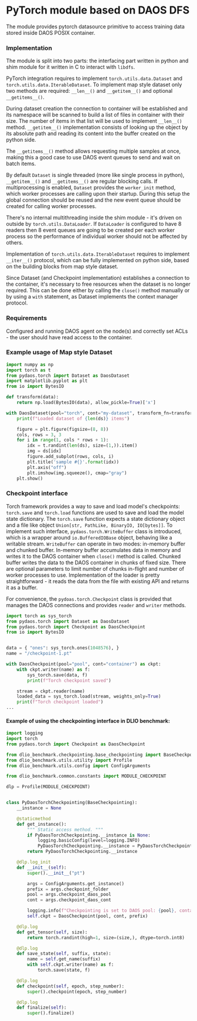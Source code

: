 # PyTorch module based on DAOS DFS


The module provides pytorch datasource primitive to access training data stored inside DAOS POSIX container.

### Implementation

The module is split into two parts: the interfacing part written in python and shim module for it written in C to interact with `libdfs`.

PyTorch integration requires to implement `torch.utils.data.Dataset` and `torch.utils.data.IterableDataset`.
To implement map style dataset only two methods are required: `__len__()` and `__getitem__()` and optional `__getitems__()`.

During dataset creation the connection to container will be established and its namespace will be scanned to build
a list of files in container with their size. The number of items in that list will be used to implement `__len__()` method.
`__getitem__()` implementation consists of looking up the object by its absolute path and reading its content into the buffer
created on the python side.

The `__getitems__()` method allows requesting multiple samples at once, making this a good case to use DAOS event queues to send and wait on batch items.

By default `Dataset` is single threaded (more like single process in python), `__getitem__()` and `__getitems__()` are regular blocking calls.
If multiprocessing is enabled, `Dataset` provides the `worker_init` method, which worker processes are calling upon their startup.
During this setup the global connection should be reused and the new event queue should be created for calling worker processes.

There's no internal multithreading inside the shim module - it's driven on outside by `torch.utils.DataLoader`.
If `DataLoader` is configured to have 8 readers then 8 event queues are going to be created per each worker process so the performance of individual worker should not be affected by others.


Implementation of `torch.utils.data.IterableDataset` requires to implement `__iter__()` protocol, which can be fully implemented on python side,
based on the building blocks from map style dataset.

Since Dataset (and Checkpoint implementation) establishes a connection to the container, it's necessary to free resources when the dataset is no longer required.
This can be done either by calling the `close()` method manually or by using a `with` statement, as Dataset implements the context manager protocol.

### Requirements

Configured and running DAOS agent on the node(s) and correctly set ACLs - the user should have read access to the container.



### Example usage of Map style Dataset

```python
import numpy as np
import torch as t
from pydaos.torch import Dataset as DaosDataset
import matplotlib.pyplot as plt
from io import BytesIO

def transform(data):
    return np.load(BytesIO(data), allow_pickle=True)['x']

with DaosDataset(pool="torch", cont="my-dataset", transform_fn=transform) as ds:
    print(f"Loaded dataset of {len(ds)} items")

    figure = plt.figure(figsize=(8, 8))
    cols, rows = 3, 3
    for i in range(1, cols * rows + 1):
        idx = t.randint(len(ds), size=(1,)).item()
        img = ds[idx]
        figure.add_subplot(rows, cols, i)
        plt.title('sample #{}'.format(idx))
        plt.axis("off")
        plt.imshow(img.squeeze(), cmap="gray")
    plt.show()
```


### Checkpoint interface

Torch framework provides a way to save and load model's checkpoints: `torch.save` and `torch.load` functions are used to save and load the model state dictionary.
The `torch.save` function expects a state dictionary object and a file like object `Union[str, PathLike, BinaryIO, IO[bytes]]`.
To implement such interface, `pydaos.torch.WriteBuffer` class is introduced, which is a wrapper around `io.BufferedIOBase` object, behaving like a writable stream.
`WriteBuffer` can operate in two modes: in-memory buffer and chunked buffer. In-memory buffer accumulates data in memory and writes it to the DAOS container when `close()` method is called.
Chunked buffer writes the data to the DAOS container in chunks of fixed size. There are optional parameters to limit number of chunks in-flight and number of worker processes to use.
Implementation of the loader is pretty straightforward - it reads the data from the file with existing API and returns it as a buffer.

For convenience, the `pydoas.torch.Checkpoint` class is provided that manages the DAOS connections and provides `reader` and `writer` methods.

```python
import torch as sys_torch
from pydaos.torch import Dataset as DaosDataset
from pydaos.torch import Checkpoint as DaosCheckpoint
from io import BytesIO


data = { "ones": sys_torch.ones(1048576), }
name = "/checkpoint-1.pt"

with DaosCheckpoint(pool="pool", cont="container") as ckpt:
    with ckpt.writer(name) as f:
        sys_torch.save(data, f)
        print(f"Torch checkpoint saved")

    stream = ckpt.reader(name)
    loaded_data = sys_torch.load(stream, weights_only=True)
    print(f"Torch checkpoint loaded")
...
```

#### Example of using the checkpointing interface in DLIO benchmark:

```python
import logging
import torch
from pydaos.torch import Checkpoint as DaosCheckpoint

from dlio_benchmark.checkpointing.base_checkpointing import BaseCheckpointing
from dlio_benchmark.utils.utility import Profile
from dlio_benchmark.utils.config import ConfigArguments

from dlio_benchmark.common.constants import MODULE_CHECKPOINT

dlp = Profile(MODULE_CHECKPOINT)


class PyDaosTorchCheckpointing(BaseCheckpointing):
    __instance = None

    @staticmethod
    def get_instance():
        """ Static access method. """
        if PyDaosTorchCheckpointing.__instance is None:
            logging.basicConfig(level=logging.INFO)
            PyDaosTorchCheckpointing.__instance = PyDaosTorchCheckpointing()
        return PyDaosTorchCheckpointing.__instance

    @dlp.log_init
    def __init__(self):
        super().__init__("pt")

        args = ConfigArguments.get_instance()
        prefix = args.checkpoint_folder
        pool = args.checkpoint_daos_pool
        cont = args.checkpoint_daos_cont

        logging.info(f"Checkpointing is set to DAOS pool: {pool}, container: {cont} with prefix: {prefix}")
        self.ckpt = DaosCheckpoint(pool, cont, prefix)

    @dlp.log
    def get_tensor(self, size):
        return torch.randint(high=1, size=(size,), dtype=torch.int8)

    @dlp.log
    def save_state(self, suffix, state):
        name = self.get_name(suffix)
        with self.ckpt.writer(name) as f:
            torch.save(state, f)

    @dlp.log
    def checkpoint(self, epoch, step_number):
        super().checkpoint(epoch, step_number)

    @dlp.log
    def finalize(self):
        super().finalize()
```

